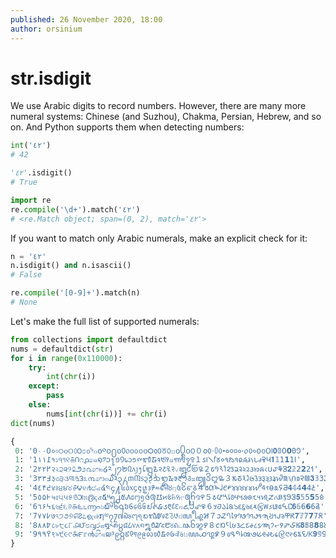 ```yaml
---
published: 26 November 2020, 18:00
author: orsinium
---
```


# str.isdigit

We use Arabic digits to record numbers. However, there are many more numeral systems: Chinese (and Suzhou), Chakma, Persian, Hebrew, and so on. And Python supports them when detecting numbers:

```python
int('٤٢')
# 42

'٤٢'.isdigit()
# True

import re
re.compile('\d+').match('٤٢')
# <re.Match object; span=(0, 2), match='٤٢'>
```

If you want to match only Arabic numerals, make an explicit check for it:

```python
n = '٤٢'
n.isdigit() and n.isascii()
# False

re.compile('[0-9]+').match(n)
# None
```

Let's make the full list of supported numerals:

```python
from collections import defaultdict
nums = defaultdict(str)
for i in range(0x110000):
    try:
        int(chr(i))
    except:
        pass
    else:
        nums[int(chr(i))] += chr(i)
dict(nums)
```

```python
{
 0: '0٠۰߀०০੦૦୦௦౦೦൦෦๐໐༠၀႐០᠐᥆᧐᪀᪐᭐᮰᱀᱐꘠꣐꤀꧐꧰꩐꯰０𐒠𐴰𑁦𑃰𑄶𑇐𑋰𑑐𑓐𑙐𑛀𑜰𑣠𑱐𑵐𑶠𖩠𖭐𝟎𝟘𝟢𝟬𝟶𞥐',
 1: '1١۱߁१১੧૧୧௧౧೧൧෧๑໑༡၁႑១᠑᥇᧑᪁᪑᭑᮱᱁᱑꘡꣑꤁꧑꧱꩑꯱１𐒡𐴱𑁧𑃱𑄷𑇑𑋱𑑑𑓑𑙑𑛁𑜱𑣡𑱑𑵑𑶡𖩡𖭑𝟏𝟙𝟣𝟭𝟷𞥑',
 2: '2٢۲߂२২੨૨୨௨౨೨൨෨๒໒༢၂႒២᠒᥈᧒᪂᪒᭒᮲᱂᱒꘢꣒꤂꧒꧲꩒꯲２𐒢𐴲𑁨𑃲𑄸𑇒𑋲𑑒𑓒𑙒𑛂𑜲𑣢𑱒𑵒𑶢𖩢𖭒𝟐𝟚𝟤𝟮𝟸𞥒',
 3: '3٣۳߃३৩੩૩୩௩౩೩൩෩๓໓༣၃႓៣᠓᥉᧓᪃᪓᭓᮳᱃᱓꘣꣓꤃꧓꧳꩓꯳３𐒣𐴳𑁩𑃳𑄹𑇓𑋳𑑓𑓓𑙓𑛃𑜳𑣣𑱓𑵓𑶣𖩣𖭓𝟑𝟛𝟥𝟯𝟹𞥓',
 4: '4٤۴߄४৪੪૪୪௪౪೪൪෪๔໔༤၄႔៤᠔᥊᧔᪄᪔᭔᮴᱄᱔꘤꣔꤄꧔꧴꩔꯴４𐒤𐴴𑁪𑃴𑄺𑇔𑋴𑑔𑓔𑙔𑛄𑜴𑣤𑱔𑵔𑶤𖩤𖭔𝟒𝟜𝟦𝟰𝟺𞥔',
 5: '5٥۵߅५৫੫૫୫௫౫೫൫෫๕໕༥၅႕៥᠕᥋᧕᪅᪕᭕᮵᱅᱕꘥꣕꤅꧕꧵꩕꯵５𐒥𐴵𑁫𑃵𑄻𑇕𑋵𑑕𑓕𑙕𑛅𑜵𑣥𑱕𑵕𑶥𖩥𖭕𝟓𝟝𝟧𝟱𝟻𞥕',
 6: '6٦۶߆६৬੬૬୬௬౬೬൬෬๖໖༦၆႖៦᠖᥌᧖᪆᪖᭖᮶᱆᱖꘦꣖꤆꧖꧶꩖꯶６𐒦𐴶𑁬𑃶𑄼𑇖𑋶𑑖𑓖𑙖𑛆𑜶𑣦𑱖𑵖𑶦𖩦𖭖𝟔𝟞𝟨𝟲𝟼𞥖',
 7: '7٧۷߇७৭੭૭୭௭౭೭൭෭๗໗༧၇႗៧᠗᥍᧗᪇᪗᭗᮷᱇᱗꘧꣗꤇꧗꧷꩗꯷７𐒧𐴷𑁭𑃷𑄽𑇗𑋷𑑗𑓗𑙗𑛇𑜷𑣧𑱗𑵗𑶧𖩧𖭗𝟕𝟟𝟩𝟳𝟽𞥗',
 8: '8٨۸߈८৮੮૮୮௮౮೮൮෮๘໘༨၈႘៨᠘᥎᧘᪈᪘᭘᮸᱈᱘꘨꣘꤈꧘꧸꩘꯸８𐒨𐴸𑁮𑃸𑄾𑇘𑋸𑑘𑓘𑙘𑛈𑜸𑣨𑱘𑵘𑶨𖩨𖭘𝟖𝟠𝟪𝟴𝟾𞥘',
 9: '9٩۹߉९৯੯૯୯௯౯೯൯෯๙໙༩၉႙៩᠙᥏᧙᪉᪙᭙᮹᱉᱙꘩꣙꤉꧙꧹꩙꯹９𐒩𐴹𑁯𑃹𑄿𑇙𑋹𑑙𑓙𑙙𑛉𑜹𑣩𑱙𑵙𑶩𖩩𖭙𝟗𝟡𝟫𝟵𝟿𞥙',
}
```
